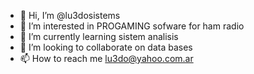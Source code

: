 - 👋 Hi, I’m @lu3dosistems
- 👀 I’m interested in PROGAMING sofware for ham radio
- 🌱 I’m currently learning sistem analisis
- 💞️ I’m looking to collaborate on data bases
- 📫 How to reach me lu3do@yahoo.com.ar

<!---
lu3dosistems/lu3dosistems is a ✨ special ✨ repository because its `README.md` (this file) appears on your GitHub profile.
You can click the Preview link to take a look at your changes.
--->
